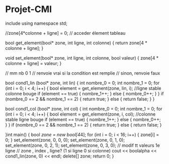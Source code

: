 # Projet-CMI
include <iostream> 
using namespace std; 
  
//zone[4*colonne + ligne] = 0; // acceder élement tableau 


bool get_element(bool* zone, int ligne, int colonne)
{ 
return zone[4 * colonne + ligne]; 
}


void set_element(bool* zone, int ligne, int colonne, bool valeur) 
{ 
zone[4 * colonne + ligne] = valeur;
}


// mm nb 0 1 
// renvoie vrai si la condition est remplie 
// sinon, renvoie faux 

bool cond1_lin (bool* zone, int lin)
{ 
int nombre_0 = 0; 
int nombre_1 = 0; 
for (int i = 0; i < 4; i++) 
{ 
bool element = get_element(zone, lin, i); //ligne stable colonne bouge if (element == true) 
{ 
nombre_1++; 
} else 
{ 
nombre_0++; 
} 
} 
if (nombre_0 == 2 && nombre_1 == 2) 
{ 
return true; 
} 
else 
{ 
return false; 
} 
}


bool cond1_col (bool* zone, int col) 
{ 
int nombre_0 = 0; 
int nombre_1 = 0; 
for (int i = 0; i < 4; i++)
{ 
bool element = get_element(zone, i, col); 
//colonne stable ligne bouge if (element == true) 
{ 
nombre_1++; 
} 
else 
{ 
nombre_0++; } 
} if (nombre_0 == 2 && nombre_1 == 2) 
{ 
return true; 
} else 
{ 
return false; 
} 





}int main() 
{ 
bool *zone = new bool[4*4]; 
for (int i = 0; i < 16; i++) 
{ 
zone[i] = 0; 
} 
set_element(zone, 0, 0, 0); 
set_element(zone, 0, 1, 0); 
set_element(zone, 0, 2, 1);
set_element(zone, 0, 3, 0); 
// modif tt valeurs 1e ligne 
// zone , index , ligne? (1 si ligne 0 si colonne) 
cout << boolalpha << cond1_lin(zone, 0) << endl; 
delete[] zone; return 0; } 
